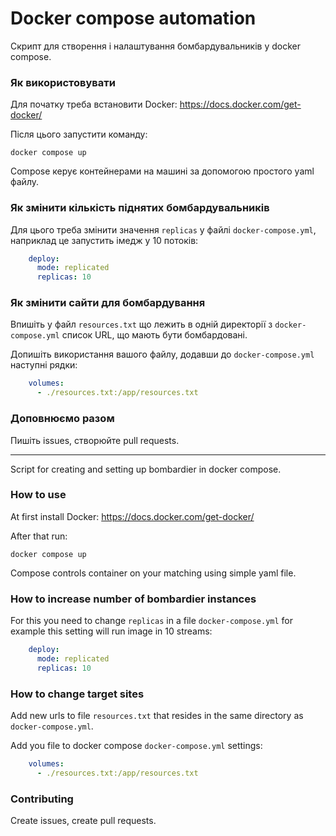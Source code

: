 # Docker compose automation

Скрипт для створення і налаштування бомбардувальників у docker compose.

### Як використовувати

Для початку треба встановити Docker:
https://docs.docker.com/get-docker/

Після цього запустити команду:

```shell
docker compose up
```

Compose керує контейнерами на машині за допомогою простого yaml файлу.

### Як змінити кількість піднятих бомбардувальників

Для цього треба змінити значення `replicas` у файлі `docker-compose.yml`, наприклад це запустить імедж у 10 потоків:

```yaml
    deploy:
      mode: replicated
      replicas: 10
```

### Як змінити сайти для бомбардування

Впишіть у файл `resources.txt` що лежить в одній директорії з `docker-compose.yml` список URL, що мають бути бомбардовані.

Допишіть використання вашого файлу, додавши до `docker-compose.yml` наступні рядки:

```yaml
    volumes:
      - ./resources.txt:/app/resources.txt
```

### Доповнюємо разом

Пишіть issues, створюйте pull requests.

***************************************************************************************

Script for creating and setting up bombardier in docker compose.

### How to use

At first install Docker:
https://docs.docker.com/get-docker/

After that run:

```shell
docker compose up
```

Compose controls container on your matching using simple yaml file.

### How to increase number of bombardier instances

For this you need to change `replicas` in a file `docker-compose.yml`
for example this setting will run image in 10 streams:

```yaml
    deploy:
      mode: replicated
      replicas: 10
```

### How to change target sites

Add new urls to file `resources.txt` that resides in the same directory as `docker-compose.yml`.


Add you file to docker compose `docker-compose.yml` settings:
```yaml
    volumes:
      - ./resources.txt:/app/resources.txt
```

### Contributing

Create issues, create pull requests.
